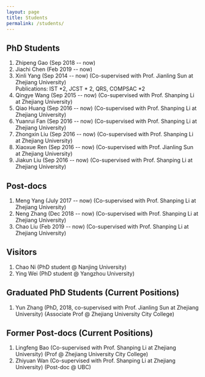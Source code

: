```yaml
---
layout: page
title: Students
permalink: /students/
---
```




## PhD Students

1. Zhipeng Gao (Sep 2018 -- now)  <br />
2. Jiachi Chen (Feb 2019 -- now)  <br />
3. Xinli Yang (Sep 2014 -- now) (Co-supervised with Prof. Jianling Sun at Zhejiang University)  <br />
   Publications: IST *2, JCST * 2, QRS, COMPSAC *2
4. Qingye Wang (Sep 2015 -- now) (Co-supervised with Prof. Shanping Li at Zhejiang University)  <br />
5. Qiao Huang (Sep 2016 -- now) (Co-supervised with Prof. Shanping Li at Zhejiang University)  <br />
6. Yuanrui Fan (Sep 2016 -- now)  (Co-supervised with Prof. Shanping Li at Zhejiang University)  <br />
7. Zhongxin Liu (Sep 2016 -- now)  (Co-supervised with Prof. Shanping Li at Zhejiang University)  <br />
8. Xiaoxue Ren (Sep 2016 -- now)  (Co-supervised with Prof. Jianling Sun at Zhejiang University)  <br />
9. Jiakun Liu (Sep 2016 -- now)  (Co-supervised with Prof. Shanping Li at Zhejiang University)  <br />


## Post-docs

1. Meng Yang (July 2017 -- now) (Co-supervised with Prof. Shanping Li at Zhejiang University)  <br />
2. Neng Zhang (Dec 2018 -- now) (Co-supervised with Prof. Shanping Li at Zhejiang University)  <br />
3. Chao Liu (Feb 2019 -- now) (Co-supervised with Prof. Shanping Li at Zhejiang University)  <br />

## Visitors
1. Chao Ni (PhD student @ Nanjing University)
2. Ying Wei (PhD student @ Yangzhou University)

## Graduated PhD Students (Current Positions)

1. Yun Zhang (PhD, 2018, co-supervised with Prof. Jianling Sun at Zhejiang University) (Associate Prof @ Zhejiang University City College)  <br />

## Former Post-docs (Current Positions)

1. Lingfeng Bao (Co-supervised with Prof. Shanping Li at Zhejiang University) (Prof @ Zhejiang University City College) <br />
2. Zhiyuan Wan (Co-supervised with Prof. Shanping Li at Zhejiang University) (Post-doc @ UBC) <br />